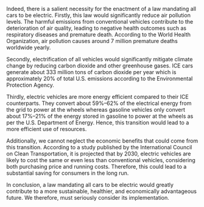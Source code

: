 Indeed, there is a salient necessity for the enactment of a law mandating all cars to be electric. Firstly, this law would significantly reduce air pollution levels. The harmful emissions from conventional vehicles contribute to the deterioration of air quality, leading to negative health outcomes such as respiratory diseases and premature death. According to the World Health Organization, air pollution causes around 7 million premature deaths worldwide yearly. 

Secondly, electrification of all vehicles would significantly mitigate climate change by reducing carbon dioxide and other greenhouse gases. ICE cars generate about 333 million tons of carbon dioxide per year which is approximately 20% of total U.S. emissions according to the Environmental Protection Agency. 

Thirdly, electric vehicles are more energy efficient compared to their ICE counterparts. They convert about 59%–62% of the electrical energy from the grid to power at the wheels whereas gasoline vehicles only convert about 17%–21% of the energy stored in gasoline to power at the wheels as per the U.S. Department of Energy. Hence, this transition would lead to a more efficient use of resources.

Additionally, we cannot neglect the economic benefits that could come from this transition. According to a study published by the International Council on Clean Transportation, it is projected that by 2030, electric vehicles are likely to cost the same or even less than conventional vehicles, considering both purchasing price and running costs. Therefore, this could lead to a substantial saving for consumers in the long run.

In conclusion, a law mandating all cars to be electric would greatly contribute to a more sustainable, healthier, and economically advantageous future. We therefore, must seriously consider its implementation.